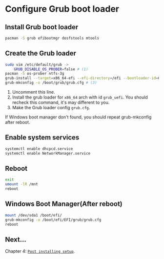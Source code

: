 # Configure Grub boot loader

## Install Grub boot loader
```sh
pacman -S grub efibootmgr dosfstools mtools
```

## Create the Grub loader
```sh
sudo vim /etc/default/grub ->
    GRUB_DISABLE_OS_PROBER=false # (1)
pacman -S os-prober ntfs-3g
grub-install --target=x86_64-efi --efi-directory=/efi --bootloader-id=GRUB --recheck # (2)
grub-mkconfig -o /boot/grub/grub.cfg # (3)
```
1. Uncomment this line.
2. Install the grub loader for `x86_64` arch with id `grub_uefi`. You should recheck this command, it's may different to you.
3. Make the Grub loader config `grub.cfg`.

If Windows boot manager don't found, you should repeat grub-mkconfig after reboot.

## Enable system services
```sh
systemctl enable dhcpcd.service
systemctl enable NetworkManager.service
```

## Reboot
```sh
exit
umount -lR /mnt
reboot
```

## Windows Boot Manager(After reboot)
```sh
mount /dev/sda1 /boot/efi/
grub-mkconfig -o /boot/efi/EFI/grub/grub.cfg
reboot
```

## Next...
Chapter 4: [`Post installing setup`](./04_post_install_setup.md).